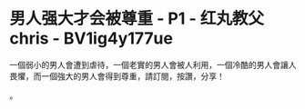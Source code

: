 # 男人强大才会被尊重 - P1 - 红丸教父chris - BV1ig4y177ue

一個弱小的男人會遭到虐待，一個老實的男人會被人利用，一個冷酷的男人會讓人畏懼，而一個強大的男人會得到尊重，請訂閱，按讚，分享！

。